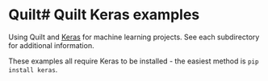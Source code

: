 # Quilt# Quilt Keras examples

Using Quilt and [Keras](keras.io) for machine learning projects.  See each subdirectory for additional information.

These examples all require Keras to be installed - the easiest method is `pip install keras`.
